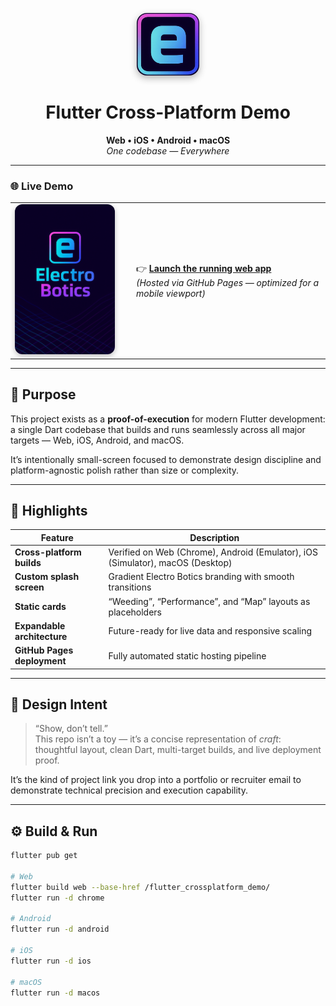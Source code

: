 <!-- ──────────────────────────────────────────────── -->
<!-- HEADER LOGO -->
<p align="center">
  <img src="docs/images/logo-full.png" alt="Electro Botics Logo" width="100" style="border-radius:16px; box-shadow:0 4px 12px rgba(0,0,0,0.3);" />
</p>

<h1 align="center">Flutter Cross-Platform Demo</h1>
<p align="center">
  <strong>Web  •  iOS  •  Android  •  macOS</strong><br/>
  <em>One codebase — Everywhere</em>
</p>

---

### 🌐 Live Demo

<table>
<tr>
<td width="180">
  <a href="https://timmytimmytimmytime.github.io/flutter_crossplatform_demo/" target="_blank">
    <img src="docs/images/electro_botics_splash_full.png" width="160" alt="Launch Flutter Demo" style="border-radius:12px; box-shadow:0 3px 8px rgba(0,0,0,0.25);" />
  </a>
</td>
<td>
  <p>
    👉 <a href="https://timmytimmytimmytime.github.io/flutter_crossplatform_demo/" target="_blank"><strong>Launch the running web app</strong></a><br/>
    <em>(Hosted via GitHub Pages — optimized for a mobile viewport)</em>
  </p>
</td>
</tr>
</table>

<!-- <p>
  <a href="https://timmytimmytimmytime.github.io/flutter_crossplatform_demo/" target="_blank">
    <img src="docs/images/electro_botics_splash_full.png" alt="Futter Crossplatform Thumbnail" width="160" style="border-radius:16px; box-shadow:0 4px 8px rgba(0,0,0,0.25);" />
  </a>
</p>

<p>
  👉 <a href="https://timmytimmytimmytime.github.io/flutter_crossplatform_demo/" target="_blank"><strong>Launch the running web app</strong></a><br/>
  <em>(Hosted via GitHub Pages — optimized for a mobile viewport)</em>
</p> -->

---

## 🧭 Purpose

This project exists as a **proof-of-execution** for modern Flutter development:  
a single Dart codebase that builds and runs seamlessly across all major targets — Web, iOS, Android, and macOS.  

It’s intentionally small-screen focused to demonstrate design discipline and platform-agnostic polish rather than size or complexity.

---

## 🧩 Highlights

| Feature | Description |
|----------|--------------|
| **Cross-platform builds** | Verified on Web (Chrome), Android (Emulator), iOS (Simulator), macOS (Desktop) |
| **Custom splash screen** | Gradient Electro Botics branding with smooth transitions |
| **Static cards** | “Weeding”, “Performance”, and “Map” layouts as placeholders |
| **Expandable architecture** | Future-ready for live data and responsive scaling |
| **GitHub Pages deployment** | Fully automated static hosting pipeline |

---

## 🧠 Design Intent

> “Show, don’t tell.”  
> This repo isn’t a toy — it’s a concise representation of *craft*: thoughtful layout, clean Dart, multi-target builds, and live deployment proof.  

It’s the kind of project link you drop into a portfolio or recruiter email to demonstrate technical precision and execution capability.

---

## ⚙️ Build & Run

```bash
flutter pub get

# Web
flutter build web --base-href /flutter_crossplatform_demo/
flutter run -d chrome

# Android
flutter run -d android

# iOS
flutter run -d ios

# macOS
flutter run -d macos
